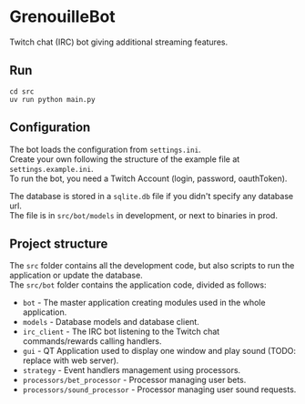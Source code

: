 # GrenouilleBot
Twitch chat (IRC) bot giving additional streaming features.

## Run

```
cd src
uv run python main.py
```

## Configuration
The bot loads the configuration from `settings.ini`.  
Create your own following the structure of the example file at `settings.example.ini`.  
To run the bot, you need a Twitch Account (login, password, oauthToken).  

The database is stored in a `sqlite.db` file if you didn't specify any database url.  
The file is in `src/bot/models` in development, or next to binaries in prod.

## Project structure
The `src` folder contains all the development code, but also scripts to run the application or update the database.   
The `src/bot` folder contains the application code, divided as follows:
- `bot` - The master application creating modules used in the whole application.
- `models` - Database models and database client.
- `irc_client` - The IRC bot listening to the Twitch chat commands/rewards calling handlers.
- `gui` - QT Application used to display one window and play sound (TODO: replace with web server).
- `strategy` - Event handlers management using processors.
- `processors/bet_processor` - Processor managing user bets.
- `processors/sound_processor` - Processor managing user sound requests.
